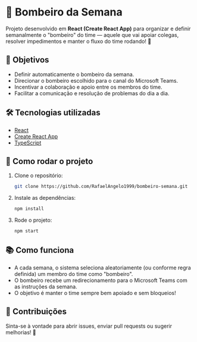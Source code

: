 # 🚒 Bombeiro da Semana

Projeto desenvolvido em **React (Create React App)** para organizar e definir semanalmente o "bombeiro" do time — aquele que vai apoiar colegas, resolver impedimentos e manter o fluxo do time rodando! 🚀

## 🎯 Objetivos

- Definir automaticamente o bombeiro da semana.
- Direcionar o bombeiro escolhido para o canal do Microsoft Teams.
- Incentivar a colaboração e apoio entre os membros do time.
- Facilitar a comunicação e resolução de problemas do dia a dia.

## 🛠️ Tecnologias utilizadas

- [React](https://react.dev/)
- [Create React App](https://create-react-app.dev/)
- [TypeScript](https://www.typescriptlang.org/)

## 🚀 Como rodar o projeto

1. Clone o repositório:
   ```bash
   git clone https://github.com/RafaelAngelo1999/bombeiro-semana.git
   ```
2. Instale as dependências:
   ```bash
   npm install
   ```
3. Rode o projeto:
   ```bash
   npm start
   ```

## 📚 Como funciona

- A cada semana, o sistema seleciona aleatoriamente (ou conforme regra definida) um membro do time como "bombeiro".
- O bombeiro recebe um redirecionamento para o Microsoft Teams com as instruções da semana.
- O objetivo é manter o time sempre bem apoiado e sem bloqueios!

## 🤝 Contribuições

Sinta-se à vontade para abrir issues, enviar pull requests ou sugerir melhorias! 💬

